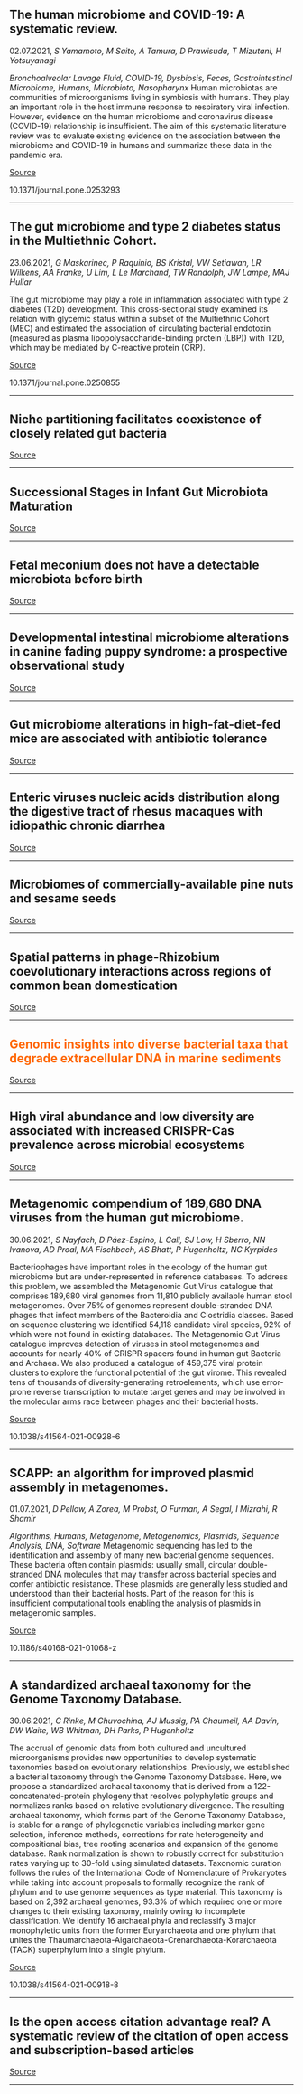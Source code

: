 ## The human microbiome and COVID-19: A systematic review.
 02.07.2021, _S Yamamoto, M Saito, A Tamura, D Prawisuda, T Mizutani, H Yotsuyanagi_


_Bronchoalveolar Lavage Fluid, COVID-19, Dysbiosis, Feces, Gastrointestinal Microbiome, Humans, Microbiota, Nasopharynx_
Human microbiotas are communities of microorganisms living in symbiosis with humans. They play an important role in the host immune response to respiratory viral infection. However, evidence on the human microbiome and coronavirus disease (COVID-19) relationship is insufficient. The aim of this systematic literature review was to evaluate existing evidence on the association between the microbiome and COVID-19 in humans and summarize these data in the pandemic era.

[Source](https://doi.org/10.1371/journal.pone.0253293)

10.1371/journal.pone.0253293

---

## The gut microbiome and type 2 diabetes status in the Multiethnic Cohort.
 23.06.2021, _G Maskarinec, P Raquinio, BS Kristal, VW Setiawan, LR Wilkens, AA Franke, U Lim, L Le Marchand, TW Randolph, JW Lampe, MAJ Hullar_


The gut microbiome may play a role in inflammation associated with type 2 diabetes (T2D) development. This cross-sectional study examined its relation with glycemic status within a subset of the Multiethnic Cohort (MEC) and estimated the association of circulating bacterial endotoxin (measured as plasma lipopolysaccharide-binding protein (LBP)) with T2D, which may be mediated by C-reactive protein (CRP).

[Source](https://doi.org/10.1371/journal.pone.0250855)

10.1371/journal.pone.0250855

---

## Niche partitioning facilitates coexistence of closely related gut bacteria

[Source](https://doi.org/10.1101/2021.03.12.434400)

---

## Successional Stages in Infant Gut Microbiota Maturation

[Source](https://doi.org/10.1101/2021.06.25.450009)

---

## Fetal meconium does not have a detectable microbiota before birth

[Source](https://doi.org/10.1038/s41564-021-00904-0)

---

## Developmental intestinal microbiome alterations in canine fading puppy syndrome: a prospective observational study

[Source](https://doi.org/10.1038/s41522-021-00222-7)

---

## Gut microbiome alterations in high-fat-diet-fed mice are associated with antibiotic tolerance

[Source](https://doi.org/10.1038/s41564-021-00912-0)

---

## Enteric viruses nucleic acids distribution along the digestive tract of rhesus macaques with idiopathic chronic diarrhea

[Source](https://doi.org/10.1101/2021.06.24.449827)

---

## Microbiomes of commercially-available pine nuts and sesame seeds

[Source](https://doi.org/10.1371/journal.pone.0252605)

---

## Spatial patterns in phage-Rhizobium coevolutionary interactions across regions of common bean domestication

[Source](https://doi.org/10.1038/s41396-021-00907-z)

---

## <span style="color:#ff6600;">Genomic insights into diverse bacterial taxa that degrade extracellular DNA in marine sediments</span>

[Source](https://doi.org/10.1038/s41564-021-00917-9)

---

## High viral abundance and low diversity are associated with increased CRISPR-Cas prevalence across microbial ecosystems

[Source](https://doi.org/10.1101/2021.06.24.449667)

---

## Metagenomic compendium of 189,680 DNA viruses from the human gut microbiome.
 30.06.2021, _S Nayfach, D Páez-Espino, L Call, SJ Low, H Sberro, NN Ivanova, AD Proal, MA Fischbach, AS Bhatt, P Hugenholtz, NC Kyrpides_


Bacteriophages have important roles in the ecology of the human gut microbiome but are under-represented in reference databases. To address this problem, we assembled the Metagenomic Gut Virus catalogue that comprises 189,680 viral genomes from 11,810 publicly available human stool metagenomes. Over 75% of genomes represent double-stranded DNA phages that infect members of the Bacteroidia and Clostridia classes. Based on sequence clustering we identified 54,118 candidate viral species, 92% of which were not found in existing databases. The Metagenomic Gut Virus catalogue improves detection of viruses in stool metagenomes and accounts for nearly 40% of CRISPR spacers found in human gut Bacteria and Archaea. We also produced a catalogue of 459,375 viral protein clusters to explore the functional potential of the gut virome. This revealed tens of thousands of diversity-generating retroelements, which use error-prone reverse transcription to mutate target genes and may be involved in the molecular arms race between phages and their bacterial hosts.

[Source](https://doi.org/10.1038/s41564-021-00928-6)

10.1038/s41564-021-00928-6

---

## SCAPP: an algorithm for improved plasmid assembly in metagenomes.
 01.07.2021, _D Pellow, A Zorea, M Probst, O Furman, A Segal, I Mizrahi, R Shamir_


_Algorithms, Humans, Metagenome, Metagenomics, Plasmids, Sequence Analysis, DNA, Software_
Metagenomic sequencing has led to the identification and assembly of many new bacterial genome sequences. These bacteria often contain plasmids: usually small, circular double-stranded DNA molecules that may transfer across bacterial species and confer antibiotic resistance. These plasmids are generally less studied and understood than their bacterial hosts. Part of the reason for this is insufficient computational tools enabling the analysis of plasmids in metagenomic samples.

[Source](https://doi.org/10.1186/s40168-021-01068-z)

10.1186/s40168-021-01068-z

---

## A standardized archaeal taxonomy for the Genome Taxonomy Database.
 30.06.2021, _C Rinke, M Chuvochina, AJ Mussig, PA Chaumeil, AA Davín, DW Waite, WB Whitman, DH Parks, P Hugenholtz_


The accrual of genomic data from both cultured and uncultured microorganisms provides new opportunities to develop systematic taxonomies based on evolutionary relationships. Previously, we established a bacterial taxonomy through the Genome Taxonomy Database. Here, we propose a standardized archaeal taxonomy that is derived from a 122-concatenated-protein phylogeny that resolves polyphyletic groups and normalizes ranks based on relative evolutionary divergence. The resulting archaeal taxonomy, which forms part of the Genome Taxonomy Database, is stable for a range of phylogenetic variables including marker gene selection, inference methods, corrections for rate heterogeneity and compositional bias, tree rooting scenarios and expansion of the genome database. Rank normalization is shown to robustly correct for substitution rates varying up to 30-fold using simulated datasets. Taxonomic curation follows the rules of the International Code of Nomenclature of Prokaryotes while taking into account proposals to formally recognize the rank of phylum and to use genome sequences as type material. This taxonomy is based on 2,392 archaeal genomes, 93.3% of which required one or more changes to their existing taxonomy, mainly owing to incomplete classification. We identify 16 archaeal phyla and reclassify 3 major monophyletic units from the former Euryarchaeota and one phylum that unites the Thaumarchaeota-Aigarchaeota-Crenarchaeota-Korarchaeota (TACK) superphylum into a single phylum.

[Source](https://doi.org/10.1038/s41564-021-00918-8)

10.1038/s41564-021-00918-8

---

## Is the open access citation advantage real? A systematic review of the citation of open access and subscription-based articles

[Source](https://doi.org/10.1371/journal.pone.0253129)

---

